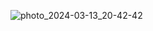 ![photo_2024-03-13_20-42-42](https://github.com/kerosin122/dissensions/assets/125603037/cf87828b-ae2e-4500-a030-e55d19b3a6ea)
